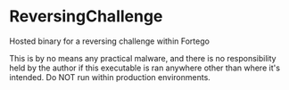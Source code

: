 # ReversingChallenge
Hosted binary for a reversing challenge within Fortego

This is by no means any practical malware, and there is no responsibility held by the author if this executable is ran anywhere other than where it's intended. Do NOT run within production environments.
